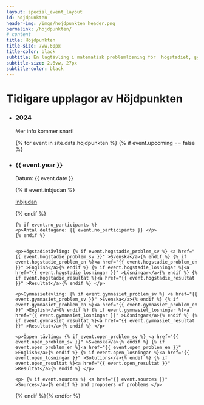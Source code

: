 ```yaml
---
layout: special_event_layout
id: hojdpunkten
header-img: /imgs/hojdpunkten_header.png
permalink: /hojdpunkten/
# content
title: Höjdpunkten
title-size: 7vw,60px
title-color: black
subtitle: En lagtävling i matematisk problemlösning för  högstadiet, gymnasiet och övriga!
subtitle-size: 2.6vw, 27px
subtitle-color: black
---
```


# Tidigare upplagor av Höjdpunkten
<ul>
<li>
<h3> 2024 </h3>
Mer info kommer snart!
</li>
</ul>


<ul>
{% for event in site.data.hojdpunkten %} {% if event.upcoming == false %}
<li>
    <h3> {{ event.year }} </h3>
    <p>Datum: {{ event.date }} </p>
    {% if event.inbjudan %}
    <p><a href="{{ event.inbjudan }}" >Inbjudan</a></p>
    {% endif %}

    {% if event.no_participants %}
    <p>Antal deltagare: {{ event.no_participants }} </p>
    {% endif %}


    <p>Högstadietävling: {% if event.hogstadie_problem_sv %} <a href="{{ event.hogstadie_problem_sv }}" >Svenska</a>{% endif %} {% if event.hogstadie_problem_en %}<a href="{{ event.hogstadie_problem_en }}" >English</a>{% endif %} {% if event.hogstadie_losningar %}<a href="{{ event.hogstadie_losningar }}" >Lösningar</a>{% endif %} {% if event.hogstadie_resultat %}<a href="{{ event.hogstadie_resultat }}" >Resultat</a>{% endif %} </p>

    <p>Gymnasietävling: {% if event.gymnasiet_problem_sv %} <a href="{{ event.gymnasiet_problem_sv }}" >Svenska</a>{% endif %} {% if event.gymnasiet_problem_en %}<a href="{{ event.gymnasiet_problem_en }}" >English</a>{% endif %} {% if event.gymnasiet_losningar %}<a href="{{ event.gymnasiet_losningar }}" >Lösningar</a>{% endif %} {% if event.gymnasiet_resultat %}<a href="{{ event.gymnasiet_resultat }}" >Resultat</a>{% endif %} </p>

    <p>Öppen tävling: {% if event.open_problem_sv %} <a href="{{ event.open_problem_sv }}" >Svenska</a>{% endif %} {% if event.open_problem_en %}<a href="{{ event.open_problem_en }}" >English</a>{% endif %} {% if event.open_losningar %}<a href="{{ event.open_losningar }}" >Solutions</a>{% endif %} {% if event.open_resultat %}<a href="{{ event.open_resultat }}" >Resultat</a>{% endif %} </p>

    <p> {% if event.sources %} <a href="{{ event.sources }}" >Sources</a>{% endif %} and proposers of problems </p>

</li>
{% endif %}{% endfor %}
</ul>
